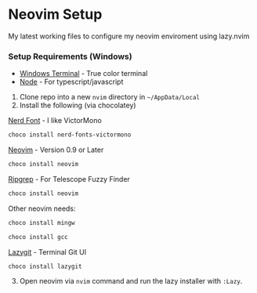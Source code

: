 # Neovim Setup

My latest working files to configure my neovim enviroment using lazy.nvim

### Setup Requirements (Windows)

- [Windows Terminal](https://github.com/microsoft/terminal) - True color terminal
- [Node](https://nodejs.org) - For typescript/javascript

1. Clone repo into a new `nvim` directory in `~/AppData/Local`
2. Install the following (via chocolatey)

[Nerd Font](https://www.nerdfonts.com/) - I like VictorMono

```bash
choco install nerd-fonts-victormono
```

[Neovim](https://neovim.io/) - Version 0.9 or Later

```bash
choco install neovim
```

[Ripgrep](https://github.com/BurntSushi/ripgrep) - For Telescope Fuzzy Finder

```bash
choco install neovim
```

Other neovim needs:

```bash
choco install mingw
```

```bash
choco install gcc
```

[Lazygit](https://github.com/jesseduffield/lazygit) - Terminal Git UI

```bash
choco install lazygit
```

3. Open neovim via `nvim` command and run the lazy installer with `:Lazy`.
